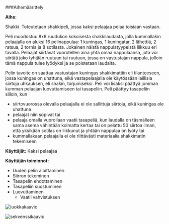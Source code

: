 ###Aihemäärittely

**Aihe:** 

Shakki. Toteutetaan shakkipeli, jossa kaksi pelaajaa pelaa toisiaan vastaan. 

Peli muodostuu 8x8 ruudukon kokoisesta shakkilaudasta, jolla kummallakin pelaajalla on aluksi 16 pelinappulaa: 1 kuningas, 1 kuningatar, 2 lähettiä, 2 ratsua, 2 tornia ja 8 sotilasta. Jokainen näistä nappulatyypeistä liikkuu eri tavalla. Pelaajat siirtävät vuorotellen aina yhtä omaa nappulaansa, jota voi siirtää joko tyhjään ruutuun tai ruutuun, jossa on vastustajan nappula, jolloin tämä nappula tulee lyödyksi ja se poistetaan laudalta. 

Pelin tavoite on saattaa vastustajan kuningas shakkimattiin eli tilanteeseen, jossa kuningas on uhattuna, eikä vastapelaajalla ole käytössään laillisia siirtoja uhkauksen, eli shakin, torjumiseksi. Peli voi lisäksi päättyä jomman kumman pelaajan luovuttamiseen tai tasapeliin. Peli päättyy tasapeliin silloin, kun 
- siirtovuorossa olevalla pelaajalla ei ole sallittuja siirtoja, eikä kuningas ole uhattuna
- pelaajat niin sopivat tai
- pelaaja omalla vuorollaan vaatii tasapeliä, kun laudalla on täsmälleen sama asema vähintään kolmatta kertaa tai on pelattu 50 siirtoa ilman, että yksikään sotilas on liikkunut ja yhtään nappulaa on lyöty tai 
- kummallakaan pelaajalla ei ole riittävästi materiaalia shakkimatin tekemiseen

**Käyttäjät:** Kaksi pelaajaa

**Käyttäjän toiminnot:**

- Uuden pelin aloittaminen
- Siirron tekeminen
- Tasapelin ehdottaminen
- Tasapeliin suostuminen
- Luovuttaminen
  - Vaatii vahvistuksen

![luokkakaavio](http://yuml.me/9ad82764 "Määrittelyvaiheen luokkakaavio")

![sekvenssikaavio](https://www.websequencediagrams.com/cgi-bin/cdraw?lz=dGl0bGUgTGFpbGxpc2VuIHNpaXJyb24gdGVrZW1pbmVuCgpDaGVzcy0-Qm9hcmQ6IGdldFBpZWNlKGZyb20pCgARBSAtLT4gACIFOiBtb3ZpbmcAHgUAIhh0bwAlE2NhcHR1cmVkADQGAG0IAGYFOiBsZWdhbE1vdgBwBiwgdG8sIGJvYXJkKQoAgQgFLS0-AHgHdHJ1AG8JADYHZ2V0Q29sb3IoABwRABIFAGIJbGF5ZXIAgTkIT3duAIFhBgCBRQspCgAeBgBkCmZhbHMAgSMKAIIbB3MAghoIAIIACywgdG8pABAYbnVsbCwgAIJKBgB-D2NoYW5nZVR1cm4oKQoK&s=napkin "Laillisen siirron tekeminen")

